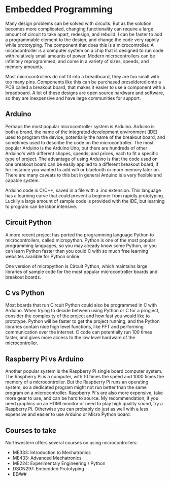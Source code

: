 # Embedded Programming

Many design problems can be solved with circuits. But as the solution becomes more complicated, changing functionality can require a large amount of circuit to take apart, redesign, and rebuild. I can be faster to add a programmable element to the design, and change the code very rapidly while prototyping. The component that does this is a microcontroller. A microcontroller is a computer system on a chip that is designed to run code with relatively small amounts of power. Modern microcontrollers can be infinitely reprogrammed, and come in a variety of sizes, speeds, and memory amounts.

Most microcontrollers do not fit into a breadboard, they are too small with too many pins. Components like this can be purchased presoldered onto a PCB called a breakout board, that makes it easier to use a component with a breadboard. A lot of these designs are open source hardware and software, so they are inexpensive and have large communities for support.

## Arduino

Perhaps the most popular microcontroller system is Arduino. Arduino is both a brand, the name of the integrated development environment (IDE) used to program the device, potentially the name of the breakout board, and sometimes used to describe the code on the microcontroller. The most popular Arduino is the Arduino Uno, but there are hundreds of other Arduino's with different shapes, speeds, and prices, each to fit a specific type of project. The advantage of using Arduino is that the code used on one breakout board can be easily applied to a different breakout board, if for instance you wanted to add wifi or bluetooth or more memory later on. There are many caveats to this but in general Arduino is a very flexible and capable system.

Arduino code is C/C++, saved in a file with a .ino extension. This language has a learning curve that could prevent a beginner from rapidly prototyping. Luckily a large amount of sample code is provided with the IDE, but learning to program can be labor intensive.

## Circuit Python

A more recent project has ported the programming language Python to microcontrollers, called micropython. Python is one of the most popular programming languages, so you may already know some Python, or you can learn Python faster than you could C with so much free learning websites availible for Python online.

One version of micropython is Circuit Python, which maintains large libraries of sample code for the most popular microcontroller boards and breakout boards. 

## C vs Python

Most boards that run Circuit Python could also be programmed in C with Arduino. When trying to decide between using Python or C for a progject, consider the complexity of the project and how fast you would like to prototype. Python will be faster to get the project running, and the Python libraries contain nice high level functions, like FFT and performing communication over the internet. C code can potentially run 100 times faster, and gives more access to the low level hardware of the microcontroller. 

## Raspberry Pi vs Arduino

Another popular system is the Raspberry Pi single board computer system. The Raspberry Pi is a computer, with 10 times the speed and 1000 times the memory of a microcontroller. But the Raspberry Pi runs an operating system, so a dedicated program might not run better than the same program on a microcontroller. Raspberry Pi's are also more expensive, take more gear to use, and can be hard to source. My recommendation, if you need graphics on an HDMI monitor or need to play high quality sound, try a Raspberry Pi. Otherwise you can probably do just as well with a less expensive and easier to use Arduino or Micro Python board.

## Courses to take

Northwestern offers several courses on using microcontrollers:

- ME333: Introduction to Mechatronics
- ME433: Advanced Mechatronics
- ME224: Experimentaly Engineering / Python
- DSGN297: Embedded Prototyping
- EE###